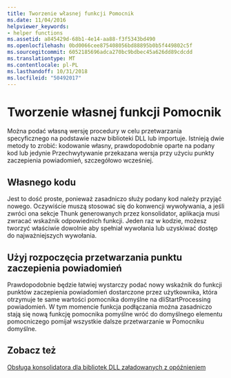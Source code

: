 ```yaml
---
title: Tworzenie własnej funkcji Pomocnik
ms.date: 11/04/2016
helpviewer_keywords:
- helper functions
ms.assetid: a845429d-68b1-4e14-aa88-f3f5343bd490
ms.openlocfilehash: 0bd0066cee875408056bd88895b0b5f449802c5f
ms.sourcegitcommit: 6052185696adca270bc9bdbec45a626dd89cdcdd
ms.translationtype: MT
ms.contentlocale: pl-PL
ms.lasthandoff: 10/31/2018
ms.locfileid: "50492017"
---
```

# <a name="developing-your-own-helper-function"></a>Tworzenie własnej funkcji Pomocnik

Można podać własną wersję procedury w celu przetwarzania specyficznego na podstawie nazw biblioteki DLL lub importuje. Istnieją dwie metody to zrobić: kodowanie własny, prawdopodobnie oparte na podany kod lub jedynie Przechwytywanie przekazana wersja przy użyciu punkty zaczepienia powiadomień, szczegółowo wcześniej.

## <a name="code-your-own"></a>Własnego kodu

Jest to dość proste, ponieważ zasadniczo służy podany kod należy przyjąć nowego. Oczywiście muszą stosować się do konwencji wywoływania, a jeśli zwróci ona sekcje Thunk generowanych przez konsolidator, aplikacja musi zwracać wskaźnik odpowiednich funkcji. Jeden raz w kodzie, możesz tworzyć właściwie dowolnie aby spełniał wywołania lub uzyskiwać dostęp do najważniejszych wywołania.

## <a name="use-the-start-processing-notification-hook"></a>Użyj rozpoczęcia przetwarzania punktu zaczepienia powiadomień

Prawdopodobnie będzie łatwiej wystarczy podać nowy wskaźnik do funkcji punktów zaczepienia powiadomień dostarczone przez użytkownika, która otrzymuje te same wartości pomocnika domyślne na dliStartProcessing powiadomień. W tym momencie funkcja podłączania można zasadniczo stają się nową funkcję pomocnika pomyślne wróć do domyślnego elementu pomocniczego pomijał wszystkie dalsze przetwarzanie w Pomocniku domyślne.

## <a name="see-also"></a>Zobacz też

[Obsługa konsolidatora dla bibliotek DLL załadowanych z opóźnieniem](../../build/reference/linker-support-for-delay-loaded-dlls.md)